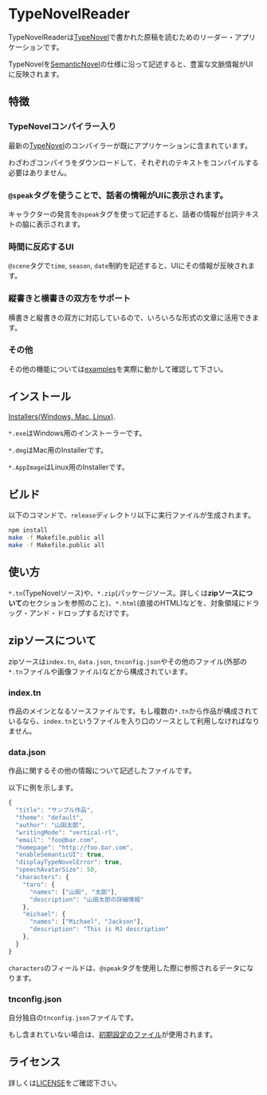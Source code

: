 # TypeNovelReader

TypeNovelReaderは[TypeNovel](https://github.com/tategakibunko/TypeNovel)で書かれた原稿を読むためのリーダー・アプリケーションです。

TypeNovelを[SemanticNovel](https://github.com/tategakibunko/SemanticNovel)の仕様に沿って記述すると、豊富な文脈情報がUIに反映されます。

## 特徴

### TypeNovelコンパイラー入り

最新の[TypeNovel](https://github.com/tategakibunko/TypeNovel)のコンパイラーが既にアプリケーションに含まれています。

わざわざコンパイラをダウンロードして、それぞれのテキストをコンパイルする必要はありません。

### `@speak`タグを使うことで、話者の情報がUIに表示されます。

キャラクターの発言を`@speak`タグを使って記述すると、話者の情報が台詞テキストの脇に表示されます。

### 時間に反応するUI

`@scene`タグで`time`, `season`, `date`制約を記述すると、UIにその情報が反映されます。

### 縦書きと横書きの双方をサポート

横書きと縦書きの双方に対応しているので、いろいろな形式の文章に活用できます。

### その他

その他の機能については[examples](/examples)を実際に動かして確認して下さい。

## インストール

[Installers(Windows, Mac, Linux)](/release).

`*.exe`はWindows用のインストーラーです。

`*.dmg`はMac用のInstallerです。

`*.AppImage`はLinux用のInstallerです。

## ビルド

以下のコマンドで、`release`ディレクトリ以下に実行ファイルが生成されます。

```bash
npm install
make -f Makefile.public all
make -f Makefile.public all
```


## 使い方

`*.tn`(TypeNovelソース)や、`*.zip`(パッケージソース。詳しくは**zipソースについて**のセクションを参照のこと)、`*.html`(直接のHTML)などを、対象領域にドラッグ・アンド・ドロップするだけです。

## zipソースについて

zipソースは`index.tn`, `data.json`, `tnconfig.json`やその他のファイル(外部の`*.tn`ファイルや画像ファイル)などから構成されています。

### index.tn

作品のメインとなるソースファイルです。もし複数の`*.tn`から作品が構成されているなら、`index.tn`というファイルを入り口のソースとして利用しなければなりません。

### data.json

作品に関するその他の情報について記述したファイルです。

以下に例を示します。

```javascript
{
  "title": "サンプル作品",
  "theme": "default",
  "author": "山田太郎",
  "writingMode": "vertical-rl",
  "email": "foo@bar.com",
  "homepage": "http://foo.bar.com",
  "enableSemanticUI": true,
  "displayTypeNovelError": true,
  "speechAvatarSize": 50,
  "characters": {
    "taro": {
      "names": ["山田", "太郎"],
      "description": "山田太郎の詳細情報"
    },
    "michael": {
      "names": ["Michael", "Jackson"],
      "description": "This is MJ description"
    },
  }
}
```

`characters`のフィールドは、`@speak`タグを使用した際に参照されるデータになります。

### tnconfig.json

自分独自の`tnconfig.json`ファイルです。

もし含まれていない場合は、[初期設定のファイル](/tnc/config/init.tnconfig.json)が使用されます。

## ライセンス

詳しくは[LICENSE](/LICENSE)をご確認下さい。


